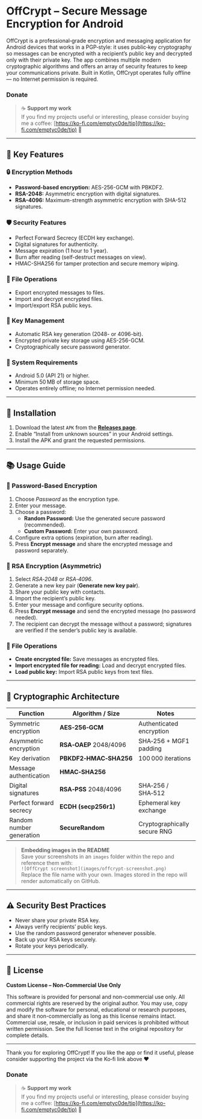 # OffCrypt – Secure Message Encryption for Android

OffCrypt is a professional‑grade encryption and messaging application for Android devices that works in a PGP‑style: it uses public‑key cryptography so messages can be encrypted with a recipient’s public key and decrypted only with their private key. The app combines multiple modern cryptographic algorithms and offers an array of security features to keep your communications private. Built in Kotlin, OffCrypt operates fully offline — no Internet permission is required.
###  Donate
> ☕ **Support my work**  
> If you find my projects useful or interesting, please consider buying me a coffee: [https://ko-fi.com/emptyc0de/tip](https://ko-fi.com/emptyc0de/tip) 🙌

---

## 🎯 Key Features

### 🔒 Encryption Methods
- **Password-based encryption:** AES-256-GCM with PBKDF2.
- **RSA-2048:** Asymmetric encryption with digital signatures.
- **RSA-4096:** Maximum-strength asymmetric encryption with SHA-512 signatures.

### 🛡️ Security Features
- Perfect Forward Secrecy (ECDH key exchange).
- Digital signatures for authenticity.
- Message expiration (1 hour to 1 year).
- Burn after reading (self-destruct messages on view).
- HMAC-SHA256 for tamper protection and secure memory wiping.

### 📁 File Operations
- Export encrypted messages to files.
- Import and decrypt encrypted files.
- Import/export RSA public keys.

### 🔑 Key Management
- Automatic RSA key generation (2048- or 4096-bit).
- Encrypted private key storage using AES-256-GCM.
- Cryptographically secure password generator.

### 🧾 System Requirements
- Android 5.0 (API 21) or higher.
- Minimum 50 MB of storage space.
- Operates entirely offline; no Internet permission needed.

---

## 🔧 Installation
1. Download the latest `APK` from the **[Releases page](https://github.com/EmptyCode0x86/Off_crypt1/releases)**.
2. Enable “Install from unknown sources” in your Android settings.
3. Install the APK and grant the requested permissions.

---

## 📚 Usage Guide

### 🔑 Password-Based Encryption
1. Choose *Password* as the encryption type.
2. Enter your message.
3. Choose a password:
   - **Random Password:** Use the generated secure password (recommended).
   - **Custom Password:** Enter your own password.
4. Configure extra options (expiration, burn after reading).
5. Press **Encrypt message** and share the encrypted message and password separately.

### 🔐 RSA Encryption (Asymmetric)
1. Select *RSA‑2048* or *RSA‑4096*.
2. Generate a new key pair (**Generate new key pair**).
3. Share your public key with contacts.
4. Import the recipient’s public key.
5. Enter your message and configure security options.
6. Press **Encrypt message** and send the encrypted message (no password needed).
7. The recipient can decrypt the message without a password; signatures are verified if the sender’s public key is available.

### 📁 File Operations
- **Create encrypted file:** Save messages as encrypted files.
- **Import encrypted file for reading:** Load and decrypt encrypted files.
- **Load public key:** Import RSA public keys from text files.

---

## 🧪 Cryptographic Architecture

| Function                  | Algorithm / Size          | Notes                            |
|---------------------------|---------------------------|----------------------------------|
| Symmetric encryption      | **AES‑256‑GCM**           | Authenticated encryption         |
| Asymmetric encryption     | **RSA‑OAEP** 2048/4096    | SHA‑256 + MGF1 padding           |
| Key derivation            | **PBKDF2‑HMAC‑SHA256**    | 100 000 iterations               |
| Message authentication    | **HMAC‑SHA256**           |                                  |
| Digital signatures        | **RSA‑PSS** 2048/4096     | SHA‑256 / SHA‑512                |
| Perfect forward secrecy   | **ECDH (secp256r1)**      | Ephemeral key exchange           |
| Random number generation  | **SecureRandom**          | Cryptographically secure RNG     |

> **Embedding images in the README**  
> Save your screenshots in an `images` folder within the repo and reference them with:  
> `![OffCrypt screenshot](images/offcrypt-screenshot.png)`  
> Replace the file name with your own. Images stored in the repo will render automatically on GitHub.

---

## ⚠️ Security Best Practices
- Never share your private RSA key.
- Always verify recipients’ public keys.
- Use the random password generator whenever possible.
- Back up your RSA keys securely.
- Rotate your keys periodically.

---

## 📝 License

**Custom License – Non‑Commercial Use Only**

This software is provided for personal and non-commercial use only. All commercial rights are reserved by the original author. You may use, copy and modify the software for personal, educational or research purposes, and share it non-commercially as long as this license remains intact. Commercial use, resale, or inclusion in paid services is prohibited without written permission. See the full license text in the original repository for complete details.

---

Thank you for exploring OffCrypt! If you like the app or find it useful, please consider supporting the project via the Ko‑fi link above ❤️
###  Donate
> ☕ **Support my work**  
> If you find my projects useful or interesting, please consider buying me a coffee: [https://ko-fi.com/emptyc0de/tip](https://ko-fi.com/emptyc0de/tip) 🙌
